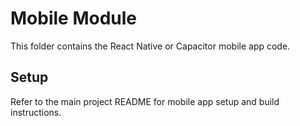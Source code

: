 # Mobile Module

This folder contains the React Native or Capacitor mobile app code.

## Setup
Refer to the main project README for mobile app setup and build instructions.
